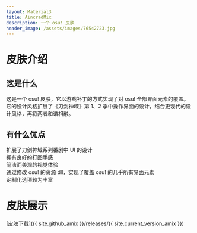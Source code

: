 ```yaml
---
layout: Material3
title: AincradMix
description: 一个 osu! 皮肤
header_image: /assets/images/76542723.jpg
---
```


# 皮肤介绍

## 这是什么

这是一个 osu! 皮肤，它以游戏补丁的方式实现了对 osu! 全部界面元素的覆盖。  
它的设计风格扩展了《刀剑神域》第 1、2 季中操作界面的设计，结合更现代的设计风格，再将两者和谐相融。  

## 有什么优点

扩展了刀剑神域系列番剧中 UI 的设计  
拥有良好的打图手感  
简洁而美观的视觉体验  
通过修改 osu! 的资源 dll，实现了覆盖 osu! 的几乎所有界面元素  
定制化选项较为丰富  

# 皮肤展示

[皮肤下载]({{ site.github_amix }}/releases/{{ site.current_version_amix }})
